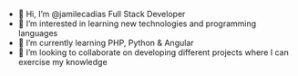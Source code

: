 - 👋 Hi, I’m @jamilecadias
Full Stack Developer
- 👀 I’m interested in learning new technologies and programming languages
- 🌱 I’m currently learning PHP, Python & Angular
- 💞️ I’m looking to collaborate on developing different projects where I can exercise my knowledge
<!---
jamilecadias/jamilecadias is a ✨ special ✨ repository because its `README.md` (this file) appears on your GitHub profile.
You can click the Preview link to take a look at your changes.
--->
